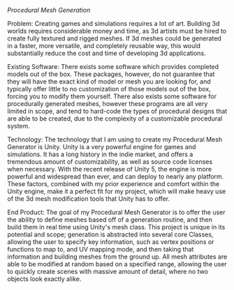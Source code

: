 *Procedural Mesh Generation*

Problem: Creating games and simulations requires a lot of art. Building 3d worlds requires considerable money and time, as 3d artists must be hired to create fully textured and rigged meshes.
If 3d meshes could be generated in a faster, more versatile, and completely reusable way, this would substantially reduce the cost and time of developing 3d applications.

Existing Software: There exists some software which provides completed models out of the box. These packages, however, do not guarantee that they will have the exact kind of model or mesh you are
looking for, and typically offer little to no customization of those models out of the box, forcing you to modify them yourself. There also exists some software for procedurally generated meshes,
however these programs are all very limited in scope, and tend to hard-code the types of procedural designs that are able to be created, due to the complexity of a customizable procedural system.

Technology: The technology that I am using to create my Procedural Mesh Generator is Unity. Unity is a very powerful engine for games and simulations. It has a long history in the indie market,
and offers a tremendous amount of customizability, as well as source code licenses when necessary. With the recent release of Unity 5, the engine is more powerful and widespread than ever,
and can deploy to nearly any platform. These factors, combined with my prior experience and comfort within the Unity engine, make it a perfect fit for my project, which will make heavy use of 
the 3d mesh modification tools that Unity has to offer.

End Product: The goal of my Procedural Mesh Generator is to offer the user the ability to define meshes based off of a generation routine, and then build them in real time using Unity's mesh class.
This project is unique in its potential and scope; generation is abstracted into several core Classes, allowing the user to specify key information, such as vertex positions or functions to map to,
and UV mapping mode, and then taking that information and building meshes from the ground up. All mesh attributes are able to be modified at random based on a specified range, allowing the user
to quickly create scenes with massive amount of detail, where no two objects look exactly alike.